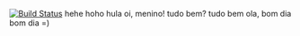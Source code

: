 [![Build Status](https://smoke.snap-ci.com/_eP56St0iHeM9hocL0ZG_iOduEmuQKFfTCmNnWcoS14/build_image)](https://smoke.snap-ci.com/projects/goci/x-rubygem-with-test-unit/build_history)
hehe
hoho
hula
oi, menino!
tudo bem?
tudo bem
ola, bom dia
bom dia =)
